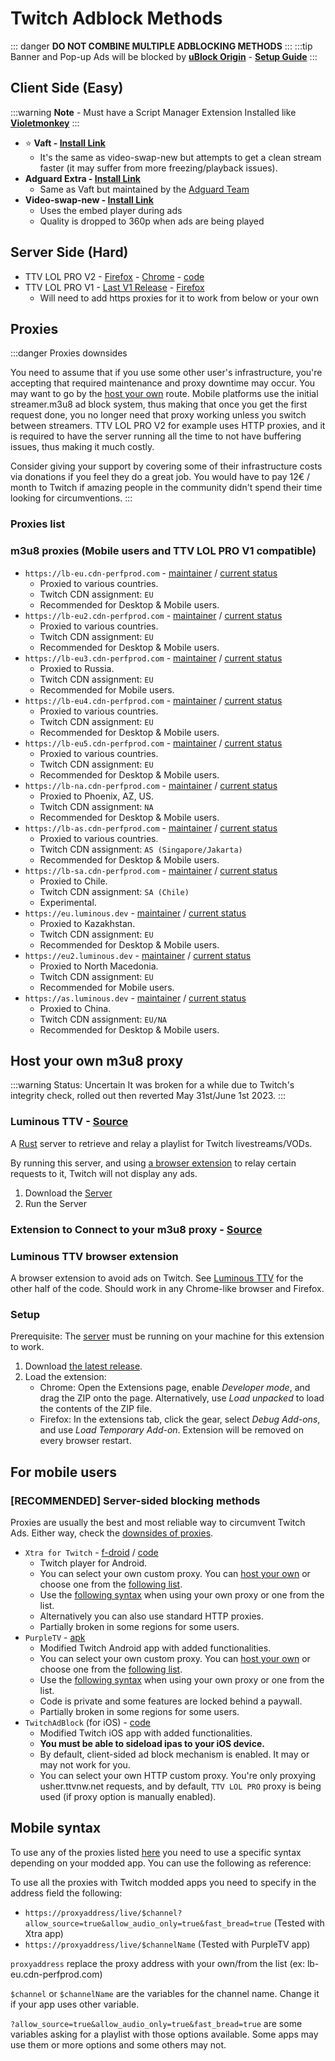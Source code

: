 # Twitch Adblock Methods

::: danger **DO NOT COMBINE MULTIPLE ADBLOCKING METHODS**
:::
:::tip Banner and Pop-up Ads will be blocked by **[uBlock Origin](https://addons.mozilla.org/en-US/firefox/addon/ublock-origin/)** - **[Setup Guide](/adblocking-privacy/ublockorigin.md)**
:::

## Client Side (Easy)

:::warning **Note** - Must have a Script Manager Extension Installed like **[Violetmonkey](https://addons.mozilla.org/firefox/addon/violentmonkey/)**
:::
* ⭐ **Vaft - [Install Link](https://github.com/pixeltris/TwitchAdSolutions/raw/master/vaft/vaft.user.js)**
    - It's the same as video-swap-new but attempts to get a clean stream faster (it may suffer from more freezing/playback issues).
* **Adguard Extra - [Install Link](https://userscripts.adtidy.org/release/adguard-extra/1.0/adguard-extra.user.js)**
    - Same as Vaft but maintained by the [Adguard Team](https://github.com/AdguardTeam/AdGuardExtra)
* **Video-swap-new - [Install Link](https://github.com/pixeltris/TwitchAdSolutions/raw/master/video-swap-new/video-swap-new.user.js)** 
    - Uses the embed player during ads 
    - Quality is dropped to 360p when ads are being played

## Server Side (Hard)
* TTV LOL PRO V2 - [Firefox](https://addons.mozilla.org/addon/ttv-lol-pro/) - [Chrome](https://chrome.google.com/webstore/detail/ttv-lol-pro/bpaoeijjlplfjbagceilcgbkcdjbomjd) - [code](https://github.com/younesaassila/ttv-lol-pro)
* TTV LOL PRO V1 - [Last V1 Release](https://github.com/younesaassila/ttv-lol-pro/releases/tag/v1.9.3) - [Firefox](https://github.com/younesaassila/ttv-lol-pro/releases/download/v1.9.3/v1.9.3-firefox.xpi)
    - Will need to add https proxies for it to work from below or your own

## Proxies

:::danger Proxies downsides

You need to assume that if you use some other user's infrastructure, you're accepting that required maintenance and proxy downtime may occur. You may want to go by the [host your own](#host-your-own-proxy) route. 
Mobile platforms use the initial streamer.m3u8 ad block system, thus making that once you get the first request done, you no longer need that proxy working unless you switch between streamers. TTV LOL PRO V2 for example uses HTTP proxies, and it is required to have the server running all the time to not have buffering issues, thus making it much costly.

Consider giving your support by covering some of their infrastructure costs via donations if you feel they do a great job. You would have to pay 12€ / month to Twitch if amazing people in the community didn't spend their time looking for circumventions.
:::

### Proxies list
### m3u8 proxies (Mobile users and TTV LOL PRO V1 compatible)

- `https://lb-eu.cdn-perfprod.com` - [maintainer](https://github.com/zGato) / [current status](https://status.cdn-perfprod.com)
  - Proxied to various countries.
  - Twitch CDN assignment: `EU`
  - Recommended for Desktop & Mobile users.
- `https://lb-eu2.cdn-perfprod.com` - [maintainer](https://github.com/zGato) / [current status](https://status.cdn-perfprod.com)
  - Proxied to various countries.
  - Twitch CDN assignment: `EU`
  - Recommended for Desktop & Mobile users.
- `https://lb-eu3.cdn-perfprod.com` - [maintainer](https://github.com/zGato) / [current status](https://status.cdn-perfprod.com)
  - Proxied to Russia.
  - Twitch CDN assignment: `EU`
  - Recommended for Mobile users.
- `https://lb-eu4.cdn-perfprod.com` - [maintainer](https://github.com/zGato) / [current status](https://status.cdn-perfprod.com)
  - Proxied to various countries.
  - Twitch CDN assignment: `EU`
  - Recommended for Desktop & Mobile users.
- `https://lb-eu5.cdn-perfprod.com` - [maintainer](https://github.com/zGato) / [current status](https://status.cdn-perfprod.com)
  - Proxied to various countries.
  - Twitch CDN assignment: `EU`
  - Recommended for Desktop & Mobile users.
- `https://lb-na.cdn-perfprod.com` - [maintainer](https://github.com/zGato) / [current status](https://status.cdn-perfprod.com)
  - Proxied to Phoenix, AZ, US.
  - Twitch CDN assignment: `NA`
  - Recommended for Desktop & Mobile users.
- `https://lb-as.cdn-perfprod.com` - [maintainer](https://github.com/zGato) / [current status](https://status.cdn-perfprod.com)
  - Proxied to various countries.
  - Twitch CDN assignment: `AS (Singapore/Jakarta)`
  - Recommended for Desktop & Mobile users.
- `https://lb-sa.cdn-perfprod.com` - [maintainer](https://github.com/zGato) / [current status](https://status.cdn-perfprod.com)
  - Proxied to Chile.
  - Twitch CDN assignment: `SA (Chile)`
  - Experimental.
- `https://eu.luminous.dev` - [maintainer](https://github.com/AlyoshaVasilieva) / [current status](https://stats.uptimerobot.com/N2pVRCZAjg)
  - Proxied to Kazakhstan.
  - Twitch CDN assignment: `EU`
  - Recommended for Desktop & Mobile users.
- `https://eu2.luminous.dev` - [maintainer](https://github.com/AlyoshaVasilieva) / [current status](https://stats.uptimerobot.com/N2pVRCZAjg)
  - Proxied to North Macedonia.
  - Twitch CDN assignment: `EU`
  - Recommended for Mobile users.
- `https://as.luminous.dev` - [maintainer](https://github.com/AlyoshaVasilieva) / [current status](https://stats.uptimerobot.com/N2pVRCZAjg)
  - Proxied to China.
  - Twitch CDN assignment: `EU/NA`
  - Recommended for Desktop & Mobile users.


## Host your own m3u8 proxy

:::warning Status: Uncertain
It was broken for a while due to Twitch's integrity check, rolled out then reverted May 31st/June 1st 2023.
:::

### Luminous TTV - [Source](https://github.com/AlyoshaVasilieva/luminous-ttv)
A [Rust](https://www.rust-lang.org) server to retrieve and relay a playlist for Twitch livestreams/VODs.

By running this server, and using [a browser extension](https://github.com/AlyoshaVasilieva/luminous-ttv-ext) to relay certain requests to it, Twitch will not
display any ads.

1. Download the [Server](https://github.com/AlyoshaVasilieva/luminous-ttv/releases/latest)
2. Run the Server

### Extension to Connect to your m3u8 proxy - [Source](https://github.com/AlyoshaVasilieva/luminous-ttv-ext)

### Luminous TTV browser extension
A browser extension to avoid ads on Twitch. See [Luminous TTV](https://github.com/AlyoshaVasilieva/luminous-ttv) for the other half
of the code. Should work in any Chrome-like browser and Firefox.

### Setup

Prerequisite: The [server](https://github.com/AlyoshaVasilieva/luminous-ttv) must be running on your machine for this extension to work.

1. Download [the latest release](https://github.com/AlyoshaVasilieva/luminous-ttv-ext/releases/latest).
2. Load the extension:
   * Chrome: Open the Extensions page, enable *Developer mode*, and drag the ZIP onto
     the page. Alternatively, use *Load unpacked* to load the contents of the ZIP file.
   * Firefox: In the extensions tab, click the gear, select *Debug Add-ons*,
     and use *Load Temporary Add-on*. Extension will be removed on every browser
     restart.

## For mobile users
### [RECOMMENDED] Server-sided blocking methods

Proxies are usually the best and most reliable way to circumvent Twitch Ads. Either way, check the [downsides of proxies](#proxies). 

- `Xtra for Twitch` - [f-droid](https://f-droid.org/packages/com.github.andreyasadchy.xtra/) / [code](https://github.com/crackededed/Xtra)
  - Twitch player for Android.
  - You can select your own custom proxy. You can [host your own](#host-your-own-m3u8-proxy) or choose one from the [following list](#proxies).
  - Use the [following syntax](#mobile-syntax) when using your own proxy or one from the list.
  - Alternatively you can also use standard HTTP proxies.
  - Partially broken in some regions for some users. 
- `PurpleTV` - [apk](https://purpletv.aeong.win/)
  - Modified Twitch Android app with added functionalities.
  - You can select your own custom proxy. You can [host your own](#host-your-own-m3u8-proxy) or choose one from the [following list](#proxies).
  - Use the [following syntax](#mobile-syntax) when using your own proxy or one from the list.
  - Code is private and some features are locked behind a paywall.
  - Partially broken in some regions for some users.
- `TwitchAdBlock` (for iOS) - [code](https://github.com/level3tjg/TwitchAdBlock)
  - Modified Twitch iOS app with added functionalities.
  - **You must be able to sideload ipas to your iOS device.**
  - By default, client-sided ad block mechanism is enabled. It may or may not work for you.
  - You can select your own HTTP custom proxy. You're only proxying usher.ttvnw.net requests, and by default, `TTV LOL PRO` proxy is being used (if proxy option is manually enabled).

## Mobile syntax

To use any of the proxies listed [here](#proxies) you need to use a specific syntax depending on your modded app. You can use the following as reference:

To use all the proxies with Twitch modded apps you need to specify in the address field the following: 
- `https://proxyaddress/live/$channel?allow_source=true&allow_audio_only=true&fast_bread=true` (Tested with Xtra app)
- `https://proxyaddress/live/$channelName` (Tested with PurpleTV app)

`proxyaddress` replace the proxy address with your own/from the list (ex: lb-eu.cdn-perfprod.com)

`$channel` or `$channelName` are the variables for the channel name. Change it if your app uses other variable.

`?allow_source=true&allow_audio_only=true&fast_bread=true` are some variables asking for a playlist with those options available. Some apps may use them or more options and some others may not.